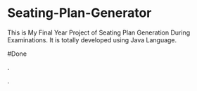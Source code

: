 # Seating-Plan-Generator

This is My Final Year Project of Seating Plan Generation During Examinations. It is totally developed using Java Language.























#Done





























































.




































































































































































































































































































































































































































































































.






































